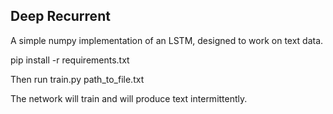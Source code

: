 
## Deep Recurrent

A simple numpy implementation of an LSTM, designed to work on text data.

pip install -r requirements.txt

Then run train.py path_to_file.txt

The network will train and will produce text intermittently.

